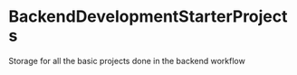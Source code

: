 # BackendDevelopmentStarterProjects
Storage for all the basic projects done in the backend workflow 
